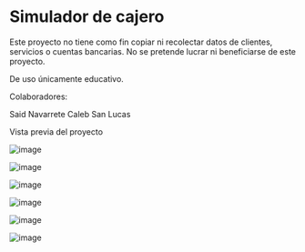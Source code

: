 # Simulador de cajero
Este proyecto no tiene como fin copiar ni recolectar datos de clientes, servicios o cuentas bancarias. No se pretende lucrar ni beneficiarse de este proyecto. 

De uso únicamente educativo.

Colaboradores:

Said Navarrete 
Caleb San Lucas


Vista previa del proyecto

![image](https://github.com/user-attachments/assets/0e92c53d-0196-4ff5-b17e-526d046f874b)

![image](https://github.com/user-attachments/assets/5ece6173-c360-4f6e-b201-621e9044ef38)

![image](https://github.com/user-attachments/assets/7b4f58ca-3579-4abf-9f41-549ece06fe2b)

![image](https://github.com/user-attachments/assets/bae170a6-7a30-44c5-9e0d-ba805aca8ebf)

![image](https://github.com/user-attachments/assets/e3861b54-778e-4d88-bca0-6a2fc9ee3990)

![image](https://github.com/user-attachments/assets/9efa414b-9b66-441f-9cab-fd76063c2af2)














